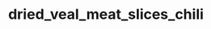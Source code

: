 ---
title: dried_veal_meat_slices_chili
title_small: М'ясні слайси з телятини сушені «Чилі»
lang: "ua"
meta_description: "М'ясні слайси з телятини сушені є готовою до вживання поживною м'ясною стравою."
categorie: sun_dried_meat_slices

title_text: "М'ясні слайси з телятини сушені є готовою до вживання поживною м'ясною стравою."

layout: products_in
popular: "no"

description: "<p>М&#39;ясні слайси з телятини сушені є готовою до вживання поживною м&#39;ясною стравою, яка виготовляється шляхом засушування на сертифікованому обладнанні з застосуванням сучасних технологій до стану, при якому його подальше псування неможливе. Оскільки більша частина вологи випаровується, продукт стає стабільним і може зберігатися без охолодження.</p>
<p>Сушене м&#39;ясо, як постачальник білка, — незамінний продукт в меню здорової людини і спортсменів, які піддаються фізичним навантаженням.</p>
<p>Наш продукт займає особливе місце в лінійці протеїнових продуктів, користь якого полягає в «натуральності». У ньому сконцентровані поживні речовини в природному вигляді. Тут Ви не знайдете хімічних смакових добавок. Нашими співробітниками спеціально для Вас розроблені унікальні композиції натуральних спецій, які надають продукту вишуканий смак і аромат.</p>
<p>Продукт має червоно-коричневий колір, яскравий, насичений аромат і багатий гострий смак перцю «Чилі», а також відзначається досить щільною консистенцією.</p>"
permalink: "/products/sun_dried_meat_slices/dried_veal_meat_slices_chili"
specifications: [
    {
        head_text: "Склад:",
        body_text: "Телятина 100%, сіль кухонна харчова, натуральні спеції (перець червоний (паприка) мелений, перець чорний мелений, часник сушений мелений, коріандр мелений, перець червоний «Чилі» мелений)",
    },
    {
        head_text: "Упаковка:",
        body_text: "Поліетиленовий пакет, крафт - пакет",
    },
    {
        head_text: "Тип обробки:",
        body_text: "Сушені",
    },
    {
        head_text: "Вид:",
        body_text: "Слайси ",
    },
    {
        head_text: "Вага:",
        body_text: "25г; 50г; 100г; 500г",
    },
    {
        head_text: "Харчова цінність в 100г продукту:",
        body_text: "Білки: 55,0г; Жири: 10г",
    },
    {
        head_text: "Енергетична цінність в 100г продукту:",
        body_text: "310,0ккал (1297,04 кДж)",
    },
    {
        head_text: "Країна-виробник:",
        body_text: "Україна",
    },
    {
        head_text: "Термін зберігання:",
        body_text: "6 місяців",
    },
    {
        head_text: "Умови зберігання:",
        body_text: "Температура 5-25ᵒС, відносна вологість повітря не більше 75%",
    },
    {
        head_text: "Нормативна документація:",
        body_text: "ТУ У 10.1-2427610970-002:2019",
    },
    {
        head_text: "Ціна:",
        body_text: "За домовленістю",
    },
]
---